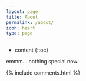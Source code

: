 ```yaml
---
layout: page
title: About
permalink: /about/
icon: heart
type: page
---
```


* content
{:toc}



emmm... nothing special now.



{% include comments.html %}
